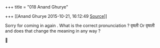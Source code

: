 +++
title = "018 Anand Ghurye"

+++
[[Anand Ghurye	2015-10-21, 16:12:49 [Source](https://groups.google.com/g/samskrita/c/b7RVGdKauCo)]]



Sorry for coming in again . What is the correct pronunciation ? वृषली Or वृषाली and does that change the meaning in any way ?  




